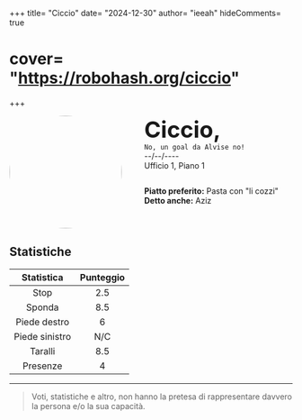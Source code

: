 +++
title= "Ciccio"
date= "2024-12-30"
author= "ieeah"
hideComments= true
# cover= "https://robohash.org/ciccio"
+++

<div class="player-header" style="display: flex;">
  <div class="player-avatar" style="margin-inline-end: 40px;">
    <img src="https://robohash.org/ciccio" width="200px" height="200px" style="border-radius: 50%; aspect-ratio: 1; border: 15px solid #var(--accent); object-fit: contain; object-position: center;" />
  </div>
  <div class="player-info">
    <p class="player-name" style="margin-block: 0; font-size: 2.5rem; font-weight: bold; display: inline-block;" id="player-name">Ciccio,</p>
    <code style="display: inline-block;">No, un goal da Alvise no!</code>
    <p class="player-age" style="margin-block: 0;">--/--/----</p>
    <p class="player-office" style="margin-block: 0;">Ufficio 1, Piano 1</p>
    <div class="player-specials" style="margin-block: 1.75rem 0;">
      <p class="player-office" style="margin-block: 0;">
        <span style="font-weight: bold">Piatto preferito:</span>
        <span style="">Pasta con "li cozzi"</span>
      </p>
      <p class="player-office" style="margin-block: 0;">
        <span style="font-weight: bold">Detto anche:</span>
        <span style="">Aziz</span>
      </p>
    </div>
  </div>
</div>

## Statistiche

|   Statistica   | Punteggio |
|:--------------:|:---------:|
|      Stop      |    2.5    |
|     Sponda     |    8.5    |
|  Piede destro  |     6     |
| Piede sinistro |    N/C    |
|    Taralli     |    8.5    |
|    Presenze    |     4     |

---

> Voti, statistiche e altro, non hanno la pretesa di rappresentare davvero la persona e/o la sua capacità.
